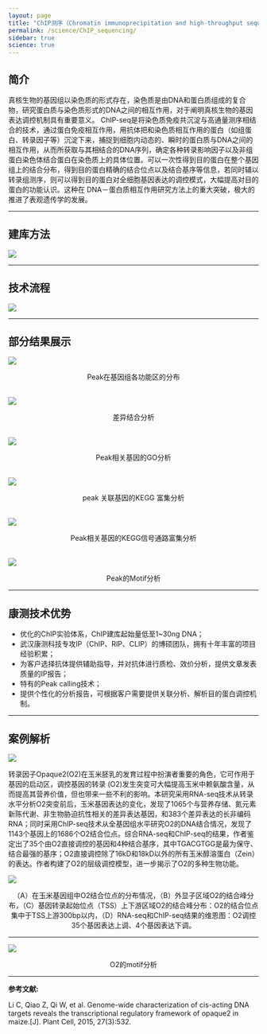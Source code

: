 ```yaml
---
layout: page
title: "ChIP测序（Chromatin immunoprecipitation and high-throughput sequencing）"
permalink: /science/ChIP_sequencing/
sidebar: true
science: true
---
```


## 简介

真核生物的基因组以染色质的形式存在，染色质是由DNA和蛋白质组成的复合物，研究蛋白质与染色质形式的DNA之间的相互作用，对于阐明真核生物的基因表达调控机制具有重要意义。
ChIP-seq是将染色质免疫共沉淀与高通量测序相结合的技术，通过蛋白免疫相互作用，用抗体把和染色质相互作用的蛋白（如组蛋白、转录因子等）沉淀下来，捕捉到细胞内动态的、瞬时的蛋白质与DNA之间的相互作用，从而所获取与其相结合的DNA序列，确定各种转录影响因子以及非组蛋白染色体结合蛋白在染色质上的具体位置。可以一次性得到目的蛋白在整个基因组上的结合分布，得到目的蛋白精确的结合位点以及结合基序等信息，若同时辅以转录组测序，则可以得到目的蛋白对全细胞基因表达的调控模式，大幅提高对目的蛋白的功能认识。这种在 DNA－蛋白质相互作用研究方法上的重大突破，极大的推进了表观遗传学的发展。

---

## 建库方法

<img class="fig30" src="/image/ChIP_sequencing/new建库原理图-ChIP测序.jpg">

---

## 技术流程

<img class="fig70" src="/image/ChIP_sequencing/workflow.png">

---

## 部分结果展示

<img class="fig60" src="/image/ChIP_sequencing/ChIP1Peak.jpg">
<p style="text-align: center; ">Peak在基因组各功能区的分布</p>         
<br />

<img class="fig50" src="/image/ChIP_sequencing/c.png">              
<p style="text-align: center; ">差异结合分析</p>
<br />

<img class="fig50" src="/image/ChIP_sequencing/ChIPgo.jpg">
<p style="text-align: center; ">Peak相关基因的GO分析</p>
<br />

<img class="fig50" src="/image/ChIP_sequencing/kegg.png">
<p style="text-align: center; ">peak 关联基因的KEGG 富集分析</p>
<br />

<img class="fig50" src="/image/ChIP_sequencing/b.png">
<p style="text-align: center; ">Peak相关基因的KEGG信号通路富集分析</p>
<br />

<img class="fig50" src="/image/ChIP_sequencing/a.png">
<p style="text-align: center; ">Peak的Motif分析</p>

---

## 康测技术优势

* 优化的ChIP实验体系，ChIP建库起始量低至1~30ng DNA；
* 武汉康测科技专攻IP（ChIP、RIP、CLIP）的博硕团队，拥有十年丰富的项目经验积累；
* 为客户选择抗体提供辅助指导，并对抗体进行质检、效价分析，提供文章发表质量的IP报告；
* 特有的Peak calling技术；
* 提供个性化的分析报告，可根据客户需要提供关联分析、解析目的蛋白调控机制。

---

## 案例解析

<img src="/image/ChIP_sequencing/ChIP文献.png">

转录因子Opaque2(O2)在玉米胚乳的发育过程中扮演者重要的角色，它可作用于基因的启动区，调控基因的转录 (O2)发生突变可大幅提高玉米中赖氨酸含量，从而提高其营养价值，但也带来一些不利的影响。本研究采用RNA-seq技术从转录水平分析O2突变前后，玉米基因表达的变化，发现了1065个与营养存储、氮元素新陈代谢、非生物胁迫抗性相关的差异表达基因，和383个差异表达的长非编码RNA；同时采用ChIP-seq技术从全基因组水平研究O2的DNA结合情况，发现了1143个基因上的1686个O2结合位点。综合RNA-seq和ChIP-seq的结果，作者鉴定出了35个由O2直接调控的基因和4种结合基序，其中TGACGTGG是最为保守、结合最强的基序；O2直接调控除了16kD和18kD以外的所有玉米醇溶蛋白（Zein）的表达。作者构建了O2的层级调控模型，进一步揭示了O2的多种生物功能。

<img class="fig70" src="/image/ChIP_sequencing/ChIP-2.png">

<p style="text-align: center; ">（A）在玉米基因组中O2结合位点的分布情况，（B）外显子区域O2的结合峰分布，（C）基因转录起始位点（TSS）上下游区域O2的结合峰分布：O2的结合位点集中于TSS上游300bp以内，（D）RNA-seq和ChIP-seq结果的维恩图：O2调控35个基因表达上调、4个基因表达下调。</p>

---

<img class="fig50" src="/image/ChIP_sequencing/ChIP-3.png">
<p style="text-align: center; ">O2的motif分析</p>

---

<div><strong>参考文献:</strong></div>

Li C, Qiao Z, Qi W, et al. Genome-wide characterization of cis-acting DNA targets reveals the transcriptional regulatory framework of opaque2 in maize.[J]. Plant Cell, 2015, 27(3):532.
